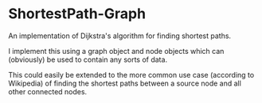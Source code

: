 # ShortestPath-Graph

An implementation of Dijkstra's algorithm for finding shortest paths.

I implement this using a graph object and node objects which can (obviously) be used to contain any sorts of data.

This could easily be extended to the more common use case (according to Wikipedia) of finding the shortest paths between a source node and all other connected nodes.
